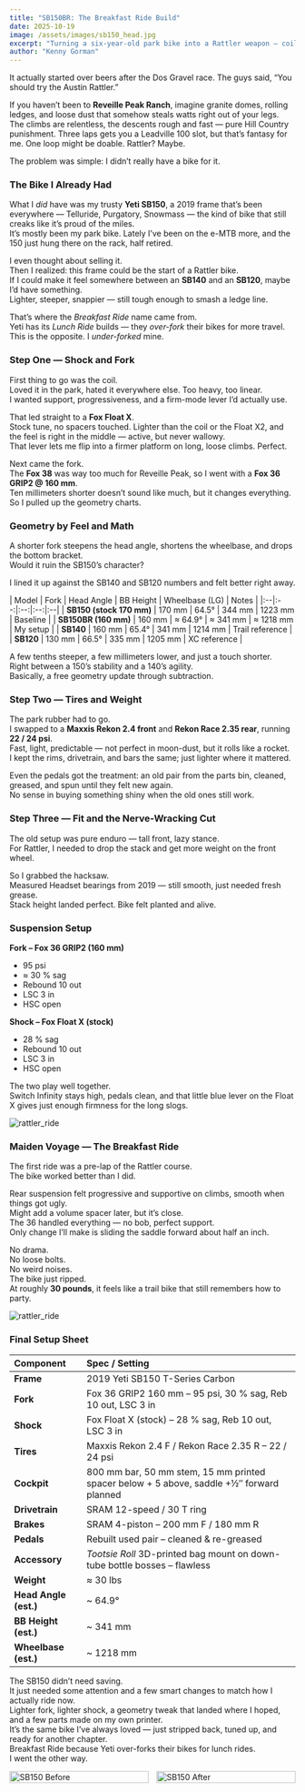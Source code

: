 ```yaml
---
title: "SB150BR: The Breakfast Ride Build"
date: 2025-10-19
image: /assets/images/sb150_head.jpg
excerpt: "Turning a six-year-old park bike into a Rattler weapon — coil to Float X, 38 to 36, some geometry math, and a few garage tricks that actually worked."
author: "Kenny Gorman"
---
```


It actually started over beers after the Dos Gravel race. The guys said, “You should try the Austin Rattler.”

If you haven’t been to **Reveille Peak Ranch**, imagine granite domes, rolling ledges, and loose dust that somehow steals watts right out of your legs. The climbs are relentless, the descents rough and fast — pure Hill Country punishment. Three laps gets you a Leadville 100 slot, but that’s fantasy for me. One loop might be doable. Rattler? Maybe.

The problem was simple: I didn’t really have a bike for it.

### The Bike I Already Had

What I *did* have was my trusty **Yeti SB150**, a 2019 frame that’s been everywhere — Telluride, Purgatory, Snowmass — the kind of bike that still creaks like it’s proud of the miles.  
It’s mostly been my park bike. Lately I’ve been on the e-MTB more, and the 150 just hung there on the rack, half retired.  

I even thought about selling it.  
Then I realized: this frame could be the start of a Rattler bike.  
If I could make it feel somewhere between an **SB140** and an **SB120**, maybe I’d have something.  
Lighter, steeper, snappier — still tough enough to smash a ledge line.

That’s where the *Breakfast Ride* name came from.  
Yeti has its *Lunch Ride* builds — they *over-fork* their bikes for more travel.  
This is the opposite. I *under-forked* mine.

### Step One — Shock and Fork

First thing to go was the coil.  
Loved it in the park, hated it everywhere else. Too heavy, too linear.  
I wanted support, progressiveness, and a firm-mode lever I’d actually use.  

That led straight to a **Fox Float X**.  
Stock tune, no spacers touched. Lighter than the coil or the Float X2, and the feel is right in the middle — active, but never wallowy.  
That lever lets me flip into a firmer platform on long, loose climbs. Perfect.

Next came the fork.  
The **Fox 38** was way too much for Reveille Peak, so I went with a **Fox 36 GRIP2 @ 160 mm**.  
Ten millimeters shorter doesn’t sound like much, but it changes everything.  
So I pulled up the geometry charts.

### Geometry by Feel and Math

A shorter fork steepens the head angle, shortens the wheelbase, and drops the bottom bracket.  
Would it ruin the SB150’s character?  

I lined it up against the SB140 and SB120 numbers and felt better right away.

| Model | Fork | Head Angle | BB Height | Wheelbase (LG) | Notes |
|:--|:--:|:--:|:--:|:--|
| **SB150 (stock 170 mm)** | 170 mm | 64.5° | 344 mm | 1223 mm | Baseline |
| **SB150BR (160 mm)** | 160 mm | ≈ 64.9° | ≈ 341 mm | ≈ 1218 mm | My setup |
| **SB140** | 160 mm | 65.4° | 341 mm | 1214 mm | Trail reference |
| **SB120** | 130 mm | 66.5° | 335 mm | 1205 mm | XC reference |

A few tenths steeper, a few millimeters lower, and just a touch shorter.  
Right between a 150’s stability and a 140’s agility.  
Basically, a free geometry update through subtraction.

### Step Two — Tires and Weight

The park rubber had to go.  
I swapped to a **Maxxis Rekon 2.4 front** and **Rekon Race 2.35 rear**, running **22 / 24 psi**.  
Fast, light, predictable — not perfect in moon-dust, but it rolls like a rocket.  
I kept the rims, drivetrain, and bars the same; just lighter where it mattered.

Even the pedals got the treatment: an old pair from the parts bin, cleaned, greased, and spun until they felt new again.  
No sense in buying something shiny when the old ones still work.

### Step Three — Fit and the Nerve-Wracking Cut

The old setup was pure enduro — tall front, lazy stance.  
For Rattler, I needed to drop the stack and get more weight on the front wheel.  

So I grabbed the hacksaw.  
Measured
Headset bearings from 2019 — still smooth, just needed fresh grease.  
Stack height landed perfect. Bike felt planted and alive.

### Suspension Setup

**Fork – Fox 36 GRIP2 (160 mm)**  
- 95 psi  
- ≈ 30 % sag  
- Rebound 10 out  
- LSC 3 in  
- HSC open  

**Shock – Fox Float X (stock)**  
- 28 % sag  
- Rebound 10 out  
- LSC 3 in  
- HSC open  

The two play well together.  
Switch Infinity stays high, pedals clean, and that little blue lever on the Float X gives just enough firmness for the long slogs.

![rattler_ride](/assets/images/sb150_trail.jpg)

### Maiden Voyage — The Breakfast Ride

The first ride was a pre-lap of the Rattler course.  
The bike worked better than I did.  

Rear suspension felt progressive and supportive on climbs, smooth when things got ugly.  
Might add a volume spacer later, but it’s close.  
The 36 handled everything — no bob, perfect support.  
Only change I’ll make is sliding the saddle forward about half an inch.

No drama.  
No loose bolts.  
No weird noises.  
The bike just ripped.  
At roughly **30 pounds**, it feels like a trail bike that still remembers how to party.

![rattler_ride](/assets/images/sb150_sitting.jpg)

### Final Setup Sheet

| Component | Spec / Setting |
|:--|:--|
| **Frame** | 2019 Yeti SB150 T-Series Carbon |
| **Fork** | Fox 36 GRIP2 160 mm – 95 psi, 30 % sag, Reb 10 out, LSC 3 in |
| **Shock** | Fox Float X (stock) – 28 % sag, Reb 10 out, LSC 3 in |
| **Tires** | Maxxis Rekon 2.4 F / Rekon Race 2.35 R – 22 / 24 psi |
| **Cockpit** | 800 mm bar, 50 mm stem, 15 mm printed spacer below + 5 above, saddle +½″ forward planned |
| **Drivetrain** | SRAM 12-speed / 30 T ring |
| **Brakes** | SRAM 4-piston – 200 mm F / 180 mm R |
| **Pedals** | Rebuilt used pair – cleaned & re-greased |
| **Accessory** | *Tootsie Roll* 3D-printed bag mount on down-tube bottle bosses – flawless |
| **Weight** | ≈ 30 lbs |
| **Head Angle (est.)** | ~ 64.9° |
| **BB Height (est.)** | ~ 341 mm |
| **Wheelbase (est.)** | ~ 1218 mm |

The SB150 didn’t need saving.  
It just needed some attention and a few smart changes to match how I actually ride now.  
Lighter fork, lighter shock, a geometry tweak that landed where I hoped, and a few parts made on my own printer.  
It’s the same bike I’ve always loved — just stripped back, tuned up, and ready for another chapter.  
Breakfast Ride because Yeti over-forks their bikes for lunch rides.  
I went the other way.

<div style="display: flex; gap: 1em; justify-content: center; align-items: flex-start;">
  <img src="/assets/images/sb150_before.jpg" alt="SB150 Before" style="width: 100%; max-width: 400px; height: auto;" />
  <img src="/assets/images/sb150_after.jpg" alt="SB150 After" style="width: 100%; max-width: 400px; height: auto;" />
</div>
